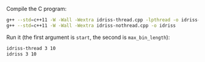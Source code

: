 Compile the C program:

```bash
g++ --std=c++11 -W -Wall -Wextra idriss-thread.cpp -lpthread -o idriss-thread
g++ --std=c++11 -W -Wall -Wextra idriss-nothread.cpp -o idriss
```

Run it (the first argument is `start`, the second is `max_bin_length`):

```bash
idriss-thread 3 10
idriss 3 10
```
